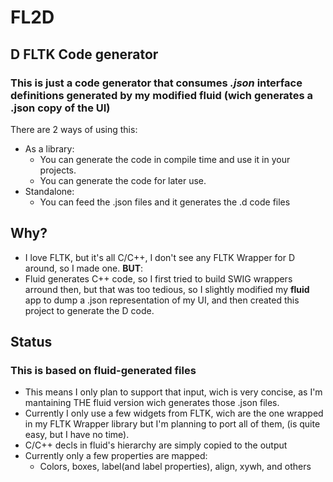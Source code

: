 # FL2D
## D FLTK Code generator
### This is just a code generator that consumes _.json_ interface definitions generated by my modified __fluid__ (wich generates a .json copy of the UI)

There are 2 ways of using this:
- As a library:
    + You can generate the code in compile time and use it in your projects.
    + You can generate the code for later use.
- Standalone:
    + You can feed the .json files and it generates the .d code files

## Why?
- I love FLTK, but it's all C/C++, I don't see any FLTK Wrapper for D around, so I made one. **BUT**:
- Fluid generates C++ code, so I first tried to build SWIG wrappers arround then, but that was too tedious, so I slightly modified my __fluid__ app to dump a .json representation of my UI, and then created this project to generate the D code.

## Status
### This is based on fluid-generated files
- This means I only plan to support that input, wich is very concise, as I'm mantaining THE fluid version wich generates those .json files.
- Currently I only use a few widgets from FLTK, wich are the one wrapped in my FLTK Wrapper library but I'm planning to port all of them, (is quite easy, but I have no time).
- C/C++ decls in fluid's hierarchy are simply copied to the output
- Currently only a few properties are mapped:
    + Colors, boxes, label(and label properties), align, xywh, and others

